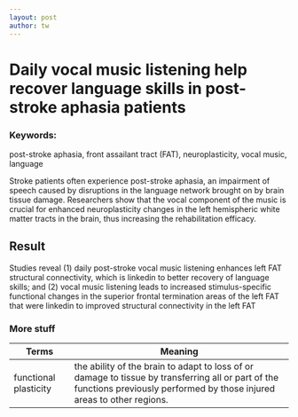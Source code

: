 ```yaml
---
layout: post
author: tw
---
```

# Daily vocal music listening help recover language skills in post-stroke aphasia patients
### Keywords: 
post-stroke aphasia, front assailant tract (FAT), neuroplasticity, vocal music, language


Stroke patients often experience post-stroke aphasia, an impairment of speech caused by disruptions in the language network brought on by brain tissue damage. Researchers show that the vocal component of the music is crucial for enhanced neuroplasticity changes in the left hemispheric white matter tracts in the brain, thus increasing the rehabilitation efficacy.

## Result
Studies reveal (1) daily post-stroke vocal music listening enhances left FAT structural connectivity, which is linkedin to better recovery of language skills; and (2) vocal music listening leads to increased stimulus-specific functional changes in the superior frontal termination areas of the left FAT that were linkedin to improved structural connectivity in the left FAT


### More stuff
|Terms | Meaning |
|-------|--------|
| functional plasticity | the ability of the brain to adapt to loss of or damage to tissue by transferring all or part of the functions previously performed by those injured areas to other regions. | 
